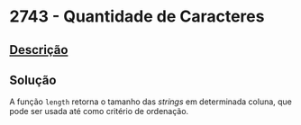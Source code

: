 # 2743 - Quantidade de Caracteres

## [Descrição](https://www.beecrowd.com.br/judge/pt/problems/view/2743)

## Solução

A função `length` retorna o tamanho das _strings_ em determinada coluna, que pode ser usada até como critério de ordenação.
